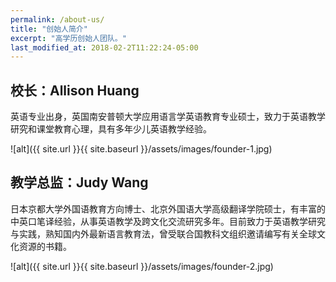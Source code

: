 ```yaml
---
permalink: /about-us/
title: "创始人简介"
excerpt: "高学历创始人团队。"
last_modified_at: 2018-02-2T11:22:24-05:00
---
```


## 校长：Allison Huang

英语专业出身，英国南安普顿大学应用语言学英语教育专业硕士，致力于英语教学研究和课堂教育心理，具有多年少儿英语教学经验。

![alt]({{ site.url }}{{ site.baseurl }}/assets/images/founder-1.jpg)

## 教学总监：Judy Wang

日本京都大学外国语教育方向博士、北京外国语大学高级翻译学院硕士，有丰富的中英口笔译经验，从事英语教学及跨文化交流研究多年。目前致力于英语教学研究与实践，熟知国内外最新语言教育法，曾受联合国教科文组织邀请编写有关全球文化资源的书籍。

![alt]({{ site.url }}{{ site.baseurl }}/assets/images/founder-2.jpg)

